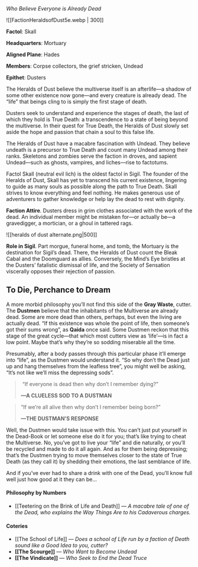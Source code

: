 *Who Believe Everyone is Already Dead*

![[FactionHeraldsofDust5e.webp | 300]]

**Factol**: Skall

**Headquarters**: Mortuary

**Aligned Plane**: Hades

**Members**: Corpse collectors, the grief stricken, Undead

**Epithet**: Dusters

The Heralds of Dust believe the multiverse itself is an afterlife—a shadow of some other existence now gone—and every creature is already dead. The “life” that beings cling to is simply the first stage of death.

Dusters seek to understand and experience the stages of death, the last of which they hold is True Death: a transcendence to a state of being beyond the multiverse. In their quest for True Death, the Heralds of Dust slowly set aside the hope and passion that chain a soul to this false life.

The Heralds of Dust have a macabre fascination with Undead. They believe undeath is a precursor to True Death and count many Undead among their ranks. Skeletons and zombies serve the faction in droves, and sapient Undead—such as ghosts, vampires, and liches—rise to factotums.

Factol Skall (neutral evil lich) is the oldest factol in Sigil. The founder of the Heralds of Dust, Skall has yet to transcend his current existence, lingering to guide as many souls as possible along the path to True Death. Skall strives to know everything and feel nothing. He makes generous use of adventurers to gather knowledge or help lay the dead to rest with dignity.

**Faction Attire**. Dusters dress in grim clothes associated with the work of the dead. An individual member might be mistaken for—or actually be—a gravedigger, a mortician, or a ghoul in tattered rags.

![[heralds of dust alternate.png|500]]

**Role in Sigil**. Part morgue, funeral home, and tomb, the Mortuary is the destination for Sigil’s dead. There, the Heralds of Dust count the Bleak Cabal and the Doomguard as allies. Conversely, the Mind’s Eye bristles at the Dusters’ fatalistic dismissal of life, and the Society of Sensation viscerally opposes their rejection of passion.

## To Die, Perchance to Dream

A more morbid philosophy you’ll not find this side of the **Gray Waste**, cutter. The **Dustmen** believe that the inhabitants of the Multiverse are already dead. Some are more dead than others, perhaps, but even the living are actually dead. “If this existence was whole the point of life, then someone’s got their sums wrong”, as **Qaida** once said. Some Dustmen reckon that this stage of the great cycle—that which most cutters view as ‘life’—is in fact a low point. Maybe that’s why they’re so sodding miserable all the time.

Presumably, after a body passes through this particular phase it’ll emerge into “life”, as the Dustmen would understand it. “So why don’t the Dead just up and hang themselves from the leafless tree”, you might well be asking, “It’s not like we’ll miss the depressing sods”.

>  “If everyone is dead then why don’t I remember dying?”
> 
> **—A CLUELESS SOD TO A DUSTMAN**

> “If we’re all alive then why don’t I remember being born?”
> 
> **—THE DUSTMAN’S RESPONSE**

Well, the Dustmen would take issue with this. You can’t just put yourself in the Dead-Book or let someone else do it for you; that’s like trying to cheat the Multiverse. No, you’ve got to live your “life” and die naturally, or you’ll be recycled and made to do it all again. And as for them being depressing; that’s the Dustmen trying to move themselves closer to the state of True Death (as they call it) by shedding their emotions, the last semblance of life.

And if you’ve ever had to share a drink with one of the Dead, you’ll know full well just how good at it they can be…

#### Philosophy by Numbers

- [[Teetering on the Brink of Life and Death]] _— A macabre tale of one of the Dead, who explains the Way Things Are to his Cadaverous charges._

#### **Coterie**s

- [[The School of Life]] _— Does a school of Life run by a faction of Death sound like a Good Idea to you, cutter?_
- **[[The Scourge]]** _— Who Want to Become Undead_
- **[[The Vindicate]]** _— Who Seek to End the Dead Truce_
